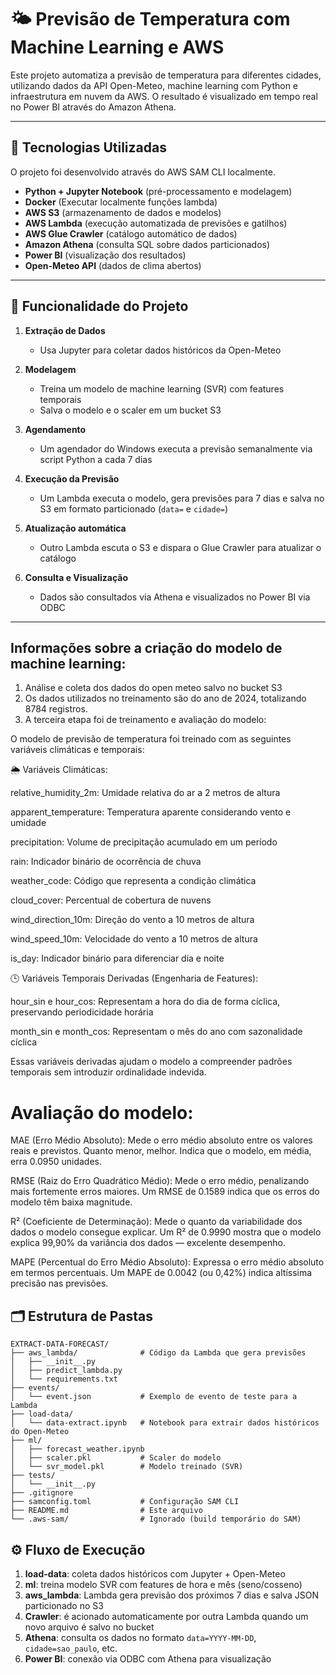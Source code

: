 # 🌤️ Previsão de Temperatura com Machine Learning e AWS

Este projeto automatiza a previsão de temperatura para diferentes cidades, utilizando dados da API Open-Meteo, machine learning com Python e infraestrutura em nuvem da AWS. O resultado é visualizado em tempo real no Power BI através do Amazon Athena.

---

## 🚀 Tecnologias Utilizadas
O projeto foi desenvolvido através do AWS SAM CLI localmente.
- **Python + Jupyter Notebook** (pré-processamento e modelagem)
- **Docker** (Executar localmente funções lambda)
- **AWS S3** (armazenamento de dados e modelos)
- **AWS Lambda** (execução automatizada de previsões e gatilhos)
- **AWS Glue Crawler** (catálogo automático de dados)
- **Amazon Athena** (consulta SQL sobre dados particionados)
- **Power BI** (visualização dos resultados)
- **Open-Meteo API** (dados de clima abertos)

---

## 🧠 Funcionalidade do Projeto

1. **Extração de Dados**
   - Usa Jupyter para coletar dados históricos da Open-Meteo

2. **Modelagem**
   - Treina um modelo de machine learning (SVR) com features temporais
   - Salva o modelo e o scaler em um bucket S3

3. **Agendamento**
   - Um agendador do Windows executa a previsão semanalmente via script Python a cada 7 dias

4. **Execução da Previsão**
   - Um Lambda executa o modelo, gera previsões para 7 dias e salva no S3 em formato particionado (`data=` e `cidade=`)

5. **Atualização automática**
   - Outro Lambda escuta o S3 e dispara o Glue Crawler para atualizar o catálogo

6. **Consulta e Visualização**
   - Dados são consultados via Athena e visualizados no Power BI via ODBC

---

## Informações sobre a criação do modelo de machine learning:
1. Análise e coleta dos dados do open meteo salvo no bucket S3
2. Os dados utilizados no treinamento são do ano de 2024, totalizando 8784 registros.
3. A terceira etapa foi de treinamento e avaliação do modelo:

O modelo de previsão de temperatura foi treinado com as seguintes variáveis climáticas e temporais:

🌦️ Variáveis Climáticas:

relative_humidity_2m: Umidade relativa do ar a 2 metros de altura

apparent_temperature: Temperatura aparente considerando vento e umidade

precipitation: Volume de precipitação acumulado em um período

rain: Indicador binário de ocorrência de chuva

weather_code: Código que representa a condição climática

cloud_cover: Percentual de cobertura de nuvens

wind_direction_10m: Direção do vento a 10 metros de altura

wind_speed_10m: Velocidade do vento a 10 metros de altura

is_day: Indicador binário para diferenciar dia e noite

🕒 Variáveis Temporais Derivadas (Engenharia de Features):

hour_sin e hour_cos: Representam a hora do dia de forma cíclica, preservando periodicidade horária

month_sin e month_cos: Representam o mês do ano com sazonalidade cíclica

Essas variáveis derivadas ajudam o modelo a compreender padrões temporais sem introduzir ordinalidade indevida.

# Avaliação do modelo:
MAE (Erro Médio Absoluto): Mede o erro médio absoluto entre os valores reais e previstos. Quanto menor, melhor. Indica que o modelo, em média, erra 0.0950 unidades.

RMSE (Raiz do Erro Quadrático Médio): Mede o erro médio, penalizando mais fortemente erros maiores. Um RMSE de 0.1589 indica que os erros do modelo têm baixa magnitude.

R² (Coeficiente de Determinação): Mede o quanto da variabilidade dos dados o modelo consegue explicar. Um R² de 0.9990 mostra que o modelo explica 99,90% da variância dos dados — excelente desempenho.

MAPE (Percentual do Erro Médio Absoluto): Expressa o erro médio absoluto em termos percentuais. Um MAPE de 0.0042 (ou 0,42%) indica altíssima precisão nas previsões.

## 🗂️ Estrutura de Pastas
```
EXTRACT-DATA-FORECAST/
├── aws_lambda/              # Código da Lambda que gera previsões
│   ├── __init__.py
│   ├── predict_lambda.py
│   └── requirements.txt
├── events/
│   └── event.json           # Exemplo de evento de teste para a Lambda
├── load-data/
│   └── data-extract.ipynb   # Notebook para extrair dados históricos do Open-Meteo
├── ml/
│   ├── forecast_weather.ipynb
│   ├── scaler.pkl           # Scaler do modelo
│   └── svr_model.pkl        # Modelo treinado (SVR)
├── tests/
│   └── __init__.py
├── .gitignore
├── samconfig.toml           # Configuração SAM CLI
├── README.md                # Este arquivo
└── .aws-sam/                # Ignorado (build temporário do SAM)
```

## ⚙️ Fluxo de Execução

1. **load-data**: coleta dados históricos com Jupyter + Open-Meteo
2. **ml**: treina modelo SVR com features de hora e mês (seno/cosseno)
3. **aws_lambda**: Lambda gera previsão dos próximos 7 dias e salva JSON particionado no S3
4. **Crawler**: é acionado automaticamente por outra Lambda quando um novo arquivo é salvo no bucket
5. **Athena**: consulta os dados no formato `data=YYYY-MM-DD`, `cidade=sao_paulo`, etc.
6. **Power BI**: conexão via ODBC com Athena para visualização